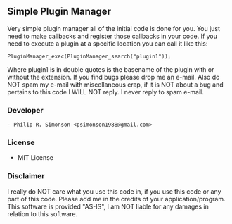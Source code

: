 ## Simple Plugin Manager

Very simple plugin manager all of the initial code is done for you. You
just need to make callbacks and register those callbacks in your code. If
you need to execute a plugin at a specific location you can call it like
this:

    PluginManager_exec(PluginManager_search("plugin1"));

Where plugin1 is in double quotes is the basename of the plugin with or
without the extension. If you find bugs please drop me an e-mail. Also do NOT
spam my e-mail with miscellaneous crap, if it is NOT about a bug and pertains
to this code I WILL NOT reply. I never reply to spam e-mail.

### Developer

	- Philip R. Simonson <psimonson1988@gmail.com>

### License

  - MIT License

### Disclaimer

I really do NOT care what you use this code in, if you use this code or any
part of this code. Please add me in the credits of your application/program.
This software is provided "AS-IS", I am NOT liable for any damages in relation
to this software.
